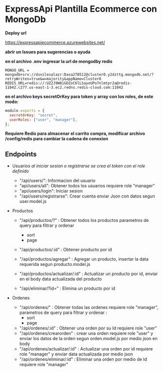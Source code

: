 # ExpressApi Plantilla Ecommerce con MongoDb

**Deploy url**

https://expressapiecommerce.azurewebsites.net/

**abrir un Issues para sugerencias o ayuda**

**en el archivo .env ingresar la url de mongodby redis**

```
MONGO_URL = mongodb+srv://dsnilesalazr:Dasa270512@cluster0.y2dzttg.mongodb.net/?retryWrites=true&w=majority&appName=Cluster0
REDIS_URL=redis://:UZ2J9W8iGDZoC6lLSayoUPo7nlmtpr2a@redis-11042.c277.us-east-1-3.ec2.redns.redis-cloud.com:11042
```

**en el archivo keys secretOrKey para token y array con los roles, de este modo:**

```js
module.exports = {
  secretOrKey: "secret",
  userRoles: ["user", "manager"],
};
```

**Requiere Redis para almacenar el carrito compra, modificar archivo /config/redis para cambiar la cadena de conexion**

## Endpoints

- Usuarios _al iniciar sesion o registrarse se crea el token con el role definido_

  - "/api/users/":
    Informacion del usuario
  - "api/users/all":
    Obtener todos los usuarios requiere role "manager"
  - "api/users/login":
    Iniciar sesion
  - "/api/users/registrarse":
    Crear cuenta
    enviar Json con datos segun user.model.js

- Productos

  - "/api/productos/?" : Obtener todos los productos parametros de query para filtrar y ordenar

    - sort
    - page

  - "/api/productos/:id" : Obtener producto por id
  - "/api/productos/agregar" : Agregar un producto, insertar la data requerida segun producto.model.js
  - "/api/productos/actualizar/:id" : Actualizar un producto por id, enviar en el body data actualizada del producto
  - "/api/eliminar/?id=" : Elimina un producto por id

- Ordenes
  - "/api/ordenes/" : Obtener todas las ordenes requiere role "manager", parametros de query para filtrar y ordenar :
    - sort
    - page
  - "/api/ordenes/:id" : Obtener una orden por su Id requiere role "user"
  - "/api/ordenes/crearorden" : crear una orden requiere role "user" y enviar los datos de la orden segun orden.model.js por medio json en body
  - "/api/ordenes/actualizar/:id" : Actualizar una orden por id requiere role "manager" y enviar data actualizada por medio json
  - "/api/ordenes/eliminar/:id" : Eliminar una orden por medio de Id requiere role "manager"
